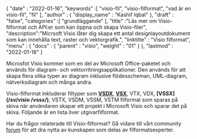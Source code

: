 {
  "date" : "2022-01-16",
  "keywords" :[ "visio-fil", "visio-filformat", "vad är en visio-fil", "fil" ],
  "author" : {
    "display_name" : "Kashif Iqbal"
},
  "draft" : "false",
  "categories" :[ "grundläggande" ],
  "title" :"Läs mer om Visio-filformat och API:er som kan öppna och skapa Visio-filer",
  "description":"Micrsoft Visio låter dig skapa ett antal designlayoutdokument som kan innehålla text, raster och vektorgrafik.",
  "linktitle" : "Visio filformat",
  "menu" : {
    "docs" : {
      "parent" : "visio",
      "weight" : "01"
}
},
  "lastmod" : "2022-01-16"
}

Microsfot Visio kommer som en del av Microsoft Office-paketet och används för diagram- och vektorritningsapplikationer. Den används för att skapa flera olika typer av diagram inklusive flödesscheman, UML-diagram, nätverksdiagram och många andra.

Visio-filformat inkluderar filtyper som **[VSDX](/sv/visio/vsdx/)**, **[VSX](/sv/visio/vsx/)**, VTX, VDX, **[VSSX](/sv/visio /vssx/)**, VSTX, VSDM, VSSM, VSTM filformat som sparas på skiva när användaren skapar ett projekt i Microsoft Visio och sparar det på skiva. Följande är en lista över utgivarfilformat.

Har du frågor relaterade till Visio-filformat? Gå vidare till vårt community [forum](https://forum.fileformat.com/c/visio/31) för att dra nytta av kunskapen som delas av filformatsexperter.

